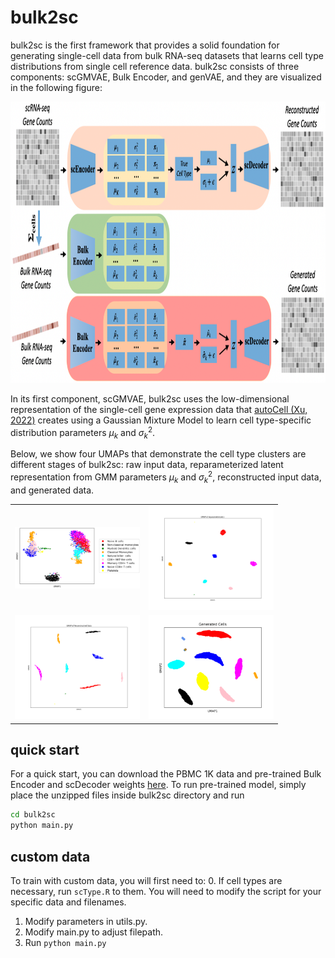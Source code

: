 # bulk2sc
bulk2sc is the first framework that provides a solid foundation for generating single-cell data from bulk RNA-seq datasets that learns cell type distributions from single cell reference data. bulk2sc consists of three components: scGMVAE, Bulk Encoder, and genVAE, and they are visualized in the following figure:


<div align="center">
    <img src="figures/schematic.png" height="450">
</div>

In its first component, scGMVAE, bulk2sc uses the low-dimensional representation of the single-cell gene expression data that [autoCell (Xu, 2022)](https://pubmed.ncbi.nlm.nih.gov/36814845/) creates using a Gaussian Mixture Model to learn cell type-specific distribution parameters $\mu_k$ and $\sigma_k^2$.


Below, we show four UMAPs that demonstrate the cell type clusters are different stages of bulk2sc: raw input data, reparameterized latent representation from GMM parameters $\mu_k$ and $\sigma_k^2$, reconstructed input data, and generated data.
<div align="center">
<table>
  <tr>
    <td>
      <img src="figures/pbmc3k.png" alt="pbmc3k" width="200"/>
    </td>
    <td>
      <img src="figures/latent.png" alt="latent" width="200" />
    </td>
  </tr>
  <tr>
    <td>
      <img src="figures/reconstructed.png" alt="reconstructed" width="200"/>
    </td>
    <td>
      <img src="figures/generated.png" alt="generated" width="200" />
    </td>
  </tr>
</table>
</div>

## quick start
For a quick start, you can download the PBMC 1K data and pre-trained Bulk Encoder and scDecoder weights [here](https://drive.google.com/drive/folders/1k_jK3tqNvHMoRXBtNtQ8rMrc12fiXkIi?usp=sharing). To run pre-trained model, simply place the unzipped files inside bulk2sc directory and run
```bash
cd bulk2sc
python main.py
```

## custom data
To train with custom data, you will first need to:
0. If cell types are necessary, run ```scType.R``` to them. You will need to modify the script for your specific data and filenames.
1. Modify parameters in utils.py.
2. Modify main.py to adjust filepath.
3. Run ```python main.py```
    
